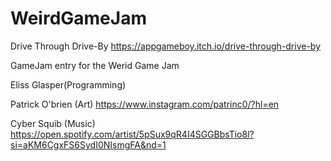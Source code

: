 # WeirdGameJam
Drive Through Drive-By https://appgameboy.itch.io/drive-through-drive-by

GameJam entry for the Werid Game Jam 

Eliss Glasper(Programming) 


Patrick O'brien (Art) https://www.instagram.com/patrinc0/?hl=en 


Cyber Squib (Music) https://open.spotify.com/artist/5pSux9qR4I4SGGBbsTio8l?si=aKM6CgxFS6SydI0NIsmgFA&nd=1 
